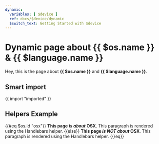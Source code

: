 ```yaml
---
dynamic:
  variables: [ $device ]
  ref: docs/$device/dynamic
  $switch_text: Getting Started with $device
---
```


# Dynamic page about {{ $os.name }} & {{ $language.name }}

Hey, this is the page about **{{ $os.name }}** and **{{ $language.name }}**.

## Smart import

{{ import "imported" }}

## Helpers Example

{{#eq $os.id "osx"}}
  **This page _is about_ OSX**.
  This paragraph is rendered using the Handlebars helper.
{{else}}
  **This page _is NOT about_ OSX**.
  This paragraph is rendered using the Handlebars helper.
{{/eq}}
